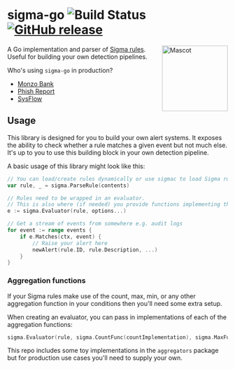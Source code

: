 # sigma-go ![Build Status](https://github.com/bradleyjkemp/sigma-go/workflows/Go/badge.svg) [![GitHub release](https://img.shields.io/github/release/bradleyjkemp/sigma-go.svg)](https://github.com/bradleyjkemp/sigma-go/releases/latest)
<img src=".github/mascot.png" alt="Mascot" width="150" align="right">

A Go implementation and parser of [Sigma rules](https://github.com/Neo23x0/sigma). Useful for building your own detection pipelines.

Who's using `sigma-go` in production?
* [Monzo Bank](https://monzo.com/blog/2022/08/05/scaling-our-security-detection-pipeline-with-sigma)
* [Phish Report](https://phish.report/IOK)
* [SysFlow](https://github.com/sysflow-telemetry)

## Usage

This library is designed for you to build your own alert systems.
It exposes the ability to check whether a rule matches a given event but not much else.
It's up to you to use this building block in your own detection pipeline.

A basic usage of this library might look like this:
```go
// You can load/create rules dynamically or use sigmac to load Sigma rule files
var rule, _ = sigma.ParseRule(contents)

// Rules need to be wrapped in an evaluator.
// This is also where (if needed) you provide functions implementing the count, max, etc. aggregation functions
e := sigma.Evaluator(rule, options...)

// Get a stream of events from somewhere e.g. audit logs
for event := range events {
    if e.Matches(ctx, event) {
        // Raise your alert here
        newAlert(rule.ID, rule.Description, ...)
    }
}
```

### Aggregation functions

If your Sigma rules make use of the count, max, min, or any other aggregation function in your conditions then you'll need some extra setup.

When creating an evaluator, you can pass in implementations of each of the aggregation functions:
```go
sigma.Evaluator(rule, sigma.CountFunc(countImplementation), sigma.MaxFunc(maxImplementation))
```

This repo includes some toy implementations in the `aggregators` package but for production use cases you'll need to supply your own.

